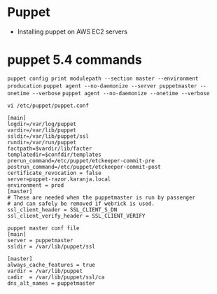 # Puppet 

* Installing puppet on AWS EC2  servers

# puppet 5.4 commands
```puppet config print modulepath --section master --environment producation```
```puppet agent --no-daemonize --server puppetmaster --onetime --verbose```
```puppet agent --no-daemonize --onetime --verbose```
```
vi /etc/puppet/puppet.conf

[main]
logdir=/var/log/puppet
vardir=/var/lib/puppet
ssldir=/var/lib/puppet/ssl
rundir=/var/run/puppet
factpath=$vardir/lib/facter
templatedir=$confdir/templates
prerun_command=/etc/puppet/etckeeper-commit-pre
postrun_command=/etc/puppet/etckeeper-commit-post
certificate_revocation = false
server=puppet-razor.karanja.local
environment = prod
[master]
# These are needed when the puppetmaster is run by passenger
# and can safely be removed if webrick is used.
ssl_client_header = SSL_CLIENT_S_DN
ssl_client_verify_header = SSL_CLIENT_VERIFY
```

```
puppet master conf file
[main]
server = puppetmaster
ssldir = /var/lib/puppet/ssl

[master]
always_cache_features = true
vardir = /var/lib/puppet
cadir  = /var/lib/puppet/ssl/ca
dns_alt_names = puppetmaster
```